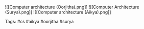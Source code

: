 ![[Computer architecture (Oorjitha).png]]
![[Computer Architecture (Surya).png]]
![[Computer architecture (Aikya).png]]

Tags: #cs #aikya #oorjitha #surya